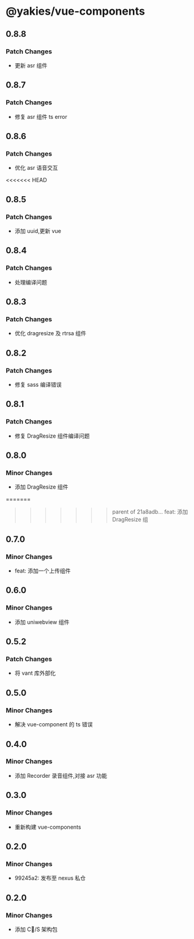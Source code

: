 # @yakies/vue-components

## 0.8.8

### Patch Changes

- 更新 asr 组件

## 0.8.7

### Patch Changes

- 修复 asr 组件 ts error

## 0.8.6

### Patch Changes

- 优化 asr 语音交互

<<<<<<< HEAD

## 0.8.5

### Patch Changes

- 添加 uuid,更新 vue

## 0.8.4

### Patch Changes

- 处理编译问题

## 0.8.3

### Patch Changes

- 优化 dragresize 及 rtrsa 组件

## 0.8.2

### Patch Changes

- 修复 sass 编译错误

## 0.8.1

### Patch Changes

- 修复 DragResize 组件编译问题

## 0.8.0

### Minor Changes

- 添加 DragResize 组件

=======

> > > > > > > parent of 21a8adb... feat: 添加 DragResize 组

## 0.7.0

### Minor Changes

- feat: 添加一个上传组件

## 0.6.0

### Minor Changes

- 添加 uniwebview 组件

## 0.5.2

### Patch Changes

- 将 vant 库外部化

## 0.5.0

### Minor Changes

- 解决 vue-component 的 ts 错误

## 0.4.0

### Minor Changes

- 添加 Recorder 录音组件,对接 asr 功能

## 0.3.0

### Minor Changes

- 重新构建 vue-components

## 0.2.0

### Minor Changes

- 99245a2: 发布至 nexus 私仓

## 0.2.0

### Minor Changes

- 添加 C/S 架构包
